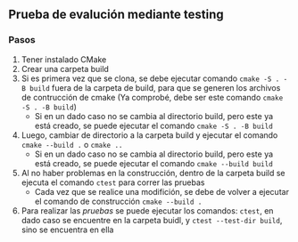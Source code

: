## Prueba de evalución mediante testing
### Pasos

1. Tener instalado CMake
2. Crear una carpeta build
3. Si es primera vez que se clona, se debe ejecutar comando `cmake -S . -B build` fuera de la carpeta de build, para que se generen los archivos de contrucción de cmake (Ya comprobé, debe ser este comando `cmake -S . -B build`)
   - Si en un dado caso no se cambia al directorio build, pero este ya está creado, se puede ejecutar el comando `cmake -S . -B build`
4. Luego, cambiar de directorio a la carpeta build y ejecutar el comando `cmake --build .` o `cmake ..`
    - Si en un dado caso no se cambia al directorio build, pero este ya está creado, se puede ejecutar el comando `cmake --build build`
5. Al no haber problemas en la construcción, dentro de la carpeta build se ejecuta el comando `ctest` para correr las pruebas
    - Cada vez que se realice una modifición, se debe de volver a ejecutar el comando de construcción `cmake --build .`
6. Para realizar las *pruebas* se puede ejecutar los comandos: `ctest`, en dado caso se encuentre en la carpeta buidl, y `ctest --test-dir build`, sino se encuentra en ella
